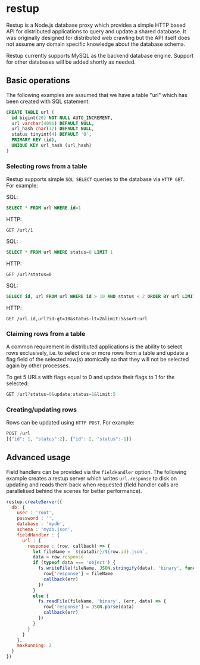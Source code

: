 # restup

Restup is a Node.js database proxy which provides a simple HTTP based API for distributed applications to query and update a shared database. It was originally designed for distributed web crawling but the API itself does not assume any domain specific knowledge about the database schema.

Restup currently supports MySQL as the backend database engine. Support for other databases will be added shortly as needed.

## Basic operations

The following examples are assumed that we have a table "url" which has been created with SQL statement:

```sql
CREATE TABLE url (
  id bigint(20) NOT NULL AUTO_INCREMENT,
  url varchar(4096) DEFAULT NULL,
  url_hash char(32) DEFAULT NULL,
  status tinyint(4) DEFAULT '0',
  PRIMARY KEY (id),
  UNIQUE KEY url_hash (url_hash)
)
```

### Selecting rows from a table

Restup supports simple `SQL SELECT` queries to the database via `HTTP GET`. For example:

SQL:
```sql
SELECT * FROM url WHERE id=1
```

HTTP:
```
GET /url/1
```

SQL:
```sql
SELECT * FROM url WHERE status=0 LIMIT 1
```

HTTP:
```
GET /url?status=0
```

SQL:
```sql
SELECT id, url FROM url WHERE id > 10 AND status < 2 ORDER BY url LIMIT 5
```

HTTP:
```
GET /url.id,url?id-gt=10&status-lt=2&limit:5&sort:url
```

### Claiming rows from a table

A common requirement in distributed applications is the ability to select rows exclusively, i.e. to select one or more rows from a table and update a flag field of the selected row(s) atomically so that they will not be selected again by other processes.

To get 5 URLs with flags equal to 0 and update their flags to 1 for the selected:

```js
GET /url?status=0&update:status=1&limit:5
```

### Creating/updating rows

Rows can be updated using `HTTP POST`. For example:

```js
POST /url
[{"id": 1, "status":2}, {"id": 2, "status":-1}]
```

## Advanced usage

Field handlers can be provided via the `fieldHandler` option. The following example creates a restup server which writes `url.response` to disk on updating and reads them back when requested (field handler calls are parallelised behind the scenes for better performance).

```js
restup.createServer({
  db: {
    user : 'root',
    password : '',
    database : 'mydb',
    schema : 'mydb.json',
    fieldHandler : {
      url : {
        response : (row, callback) => {
          let fileName = `${dataDir}/${row.id}.json`,
          data = row.response
          if (typeof data === 'object') {
            fs.writeFile(fileName, JSON.stringify(data), 'binary', function(err) {
              row['response'] = fileName
              callback(err)
            })
          }
          else {
            fs.readFile(fileName, 'binary', (err, data) => {
              row['response'] = JSON.parse(data)
              callback(err)
            })
          }
        }
      }
    },
    maxRunning: 2
  }
})
```

